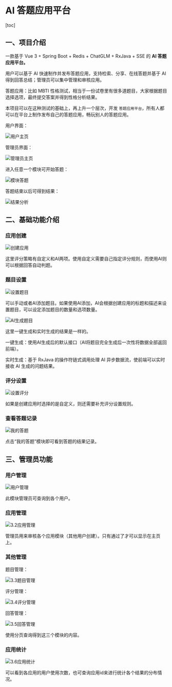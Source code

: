 # AI 答题应用平台

[toc]



## 一、项目介绍

一款基于 Vue 3 + Spring Boot + Redis + ChatGLM + RxJava + SSE 的 **AI 答题应用平台。**

用户可以基于 AI 快速制作并发布答题应用，支持检索、分享、在线答题并基于 AI 得到回答总结；管理员可以集中管理和审核应用。

答题应用：比如 MBTI 性格测试，相当于一份试卷里有很多道题目，大家根据题目选择选项，最终提交答案并得到性格分析结果。

本项目可以在这种测试的基础上，再上升一个层次，开发 `答题应用平台`，所有人都可以在平台上制作发布自己的答题应用，畅玩别人的答题应用。

用户界面：

![用户主页](\photo\1.1用户主页.jpg)

管理员界面：

![管理员主页](\photo\1.2管理员主页.jpg)

进入任意一个模块可开始答题：

![模块答题](\photo\1.3模块答题.jpg)

答题结束以后可得到结果：

![结果分析](\photo\1.4结果分析.jpg)


## 二、基础功能介绍

### 应用创建

![创建应用](\photo\2.1创建应用.jpg)

这里评分策略有自定义和AI两项。使用自定义需要自己指定评分规则，而使用AI则可以根据回答自动判题。

### 题目设置

![设置题目](\photo\2.2设置题目.jpg)

可以手动或者AI添加题目。如果使用AI添加，AI会根据创建应用的标题和描述来设置题目，可以设定添加题目的数量和选项数量。

![AI生成题目](\photo\2.3AI生成题目.jpg)

这里一键生成和实时生成的结果是一样的。

一键生成：使用AI生成后的默认接口（AI将题目完全生成后一次性将数据全部返回前端）。

实时生成：基于 RxJava 的操作符链式调用处理 AI 异步数据流，使前端可以实时接收 AI 生成的问题结果。

### 评分设置

![设置评分](\photo\2.4设置评分.jpg)

如果是创建应用时选择的是自定义，则还需要补充评分设置规则。

### 查看答题记录

![我的答题](\photo\2.5我的答题.jpg)

点击“我的答题”模块即可看到答题的结果记录。


## 三、管理员功能

### 用户管理

![用户管理](\photo\3.1用户管理.jpg)

此模块管理员可查询到各个用户。

### 应用管理

![3.2应用管理](\photo\3.2应用管理.jpg)

管理员用来审核各个应用模块（其他用户创建）。只有通过了才可以显示在主页上。

### 其他管理

题目管理：

![3.3题目管理](\photo\3.3题目管理.jpg)

评分管理：

![3.4评分管理](\photo\3.4评分管理.jpg)

回答管理：

![3.5回答管理](\photo\3.5回答管理.jpg)

使用分页查询得到这三个模块的内容。

### 应用统计

![3.6应用统计](\photo\3.6应用统计.jpg)

可以看到各应用的用户使用次数，也可查询应用id来进行统计各个结果的分布情况。
